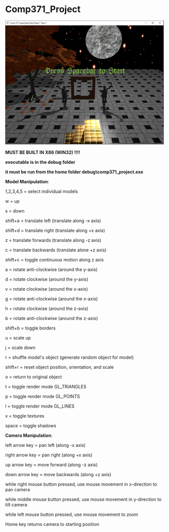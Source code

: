 # Comp371_Project

![](https://github.com/db-githb/Comp371_Project/blob/model_loading/screencap.PNG)

**MUST BE BUILT IN X86 (WIN32) !!!!**

**executable is in the debug folder**

**it must be run from the home folder debug\comp371_project.exe**

**Model Manipulation**:

1,2,3,4,5 = select individual models

w = up

s = down

shift+a = translate left (translate along -x axis)

shift+d = translate right (translate along +x axis)

z = translate forwards (translate along -z axis)

c = translate backwards (translate alone +z axis)

shift+c = toggle continuous motion along z axis

a = rotate anti-clockwise (around the y-axis)

d = rotate clockwise (around the y-axis)

v = rotate clockwise (around the x-axis)

g = rotate anti-clockwise (around the x-axis)

h = rotate clockwise (around the z-axis)

b = rotate anti-clockwise (around the z-axis)

shift+b = toggle borders

u = scale up

j = scale down

r = shuffle model's object (generate random object for model)

shift+r = reset object position, orientation, and scale

o = return to original object

t = toggle render mode GL_TRIANGLES

p = toggle render mode GL_POINTS

l = toggle render mode GL_LINES

x = toggle textures

space = toggle shadows


**Camera Manipulation**:

left arrow key = pan left (along -x axis)

right arrow key = pan right (along +x axis)

up arrow key = move forward (along -z axis)

down arrow key = move backwards (along +z axis)

while right mouse button pressed, use mouse movement in x-direction to pan camera

while middle mouse button pressed, use mouse movement in y-direction to tilt camera

while left mouse button pressed, use mouse movement to zoom

Home key returns camera to starting position 
